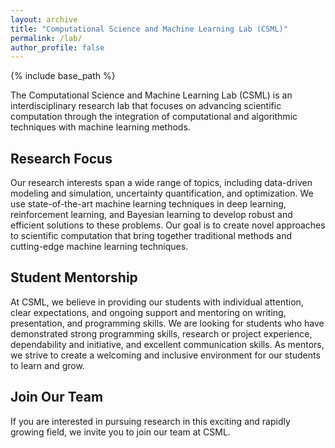 ```yaml
---
layout: archive
title: "Computational Science and Machine Learning Lab (CSML)"
permalink: /lab/
author_profile: false
---
```


{% include base_path %}



The Computational Science and Machine Learning Lab (CSML) is an interdisciplinary research lab that focuses on advancing scientific computation through the integration of computational and algorithmic techniques with machine learning methods.



## Research Focus



Our research interests span a wide range of topics, including data-driven modeling and simulation, uncertainty quantification, and optimization. We use state-of-the-art machine learning techniques in  deep learning, reinforcement learning, and Bayesian learning to develop robust and efficient solutions to these problems. Our goal is to create novel approaches to scientific computation that bring together traditional methods and cutting-edge machine learning techniques.



## Student Mentorship



At CSML, we believe in providing our students with individual attention, clear expectations, and ongoing support and mentoring on writing, presentation, and programming skills. We are looking for students who have demonstrated strong programming skills, research or project experience, dependability and initiative, and excellent communication skills. As mentors, we strive to create a welcoming and inclusive environment for our students to learn and grow.





## Join Our Team



If you are interested in pursuing research in this exciting and rapidly growing field, we invite you to join our team at CSML.